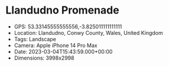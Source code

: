 # Llandudno Promenade

- GPS: 53.33145555555556,-3.825011111111111
- Location: Llandudno, Conwy County, Wales, United Kingdom
- Tags: Landscape
- Camera: Apple iPhone 14 Pro Max
- Date: 2023-03-04T15:43:59.000+00:00
- Dimensions: 3998x2998
